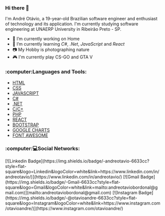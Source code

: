 ### Hi there 👋

I'm André Otávio, a 19-year-old Brazilian software engineer and enthusiast of technology and its application.
I'm currently studying software engineering at UNAERP University in Ribeirão Preto - SP.

- 🔭 I’m currently working on Home 
- 🌱 I’m currently learning *C#*, *.Net*, *JavaScript* and *React*
- 📷 My Hobby is photographing nature
- 🎮 I'm currently play CS-GO and GTA V

<h3 align="left">:computer:Languages and Tools:</h3>
<p align="left"> 
<ul>
  <li><a href="https://www.w3schools.com/html/">HTML</a></li>
  <li><a href="https://www.w3schools.com/Css/">CSS</a></li>
  <li><a href="https://www.javascript.com/">JAVASCRIPT</a></li>
  <li><a href="https://docs.microsoft.com/pt-br/dotnet/csharp/">C#</a></li>
  <li><a href="https://docs.microsoft.com/pt-br/dotnet/csharp/">.NET</a></li>
  <li><a href="http://linguagemc.com.br/">C/C+</a></li>
  <li><a href="https://www.php.net/">PHP</a></li>
  <li><a href="https://pt-br.reactjs.org/">REACT</a></li>
  <li><a href="https://getbootstrap.com/">BOOTSTRAP</a></li>  
  <li><a href="https://developers.google.com/chart/">GOOGLE CHARTS</a></li>
  <li><a href="https://fontawesome.com/">FONT AWESOME</a></li>
</ul>
</p>


<h3 align="left">:computer:💻Social Networks:</h3>
[![Linkedin Badge](https://img.shields.io/badge/-andreotavio-6633cc?style=flat-square&logo=Linkedin&logoColor=white&link=https://www.linkedin.com/in/andreotavio/)](https://www.linkedin.com/in/andreotavio/) 
[![Gmail Badge](https://img.shields.io/badge/-Gmail-6633cc?style=flat-square&logo=Gmail&logoColor=white&link=mailto:andreotaviobordonal@gmail.com)](mailto:andreotaviobordonal@gmail.com)
[![Instagram Badge](https://img.shields.io/badge/-@otavioandre-6633cc?style=flat-square&logo=Instagram&logoColor=white&link=https://www.instagram.com/otavioandre/)](https://www.instagram.com/otavioandre/)

